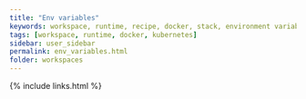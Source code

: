 ```yaml
---
title: "Env variables"
keywords: workspace, runtime, recipe, docker, stack, environment variables, env, envs
tags: [workspace, runtime, docker, kubernetes]
sidebar: user_sidebar
permalink: env_variables.html
folder: workspaces
---
```


{% include links.html %}
